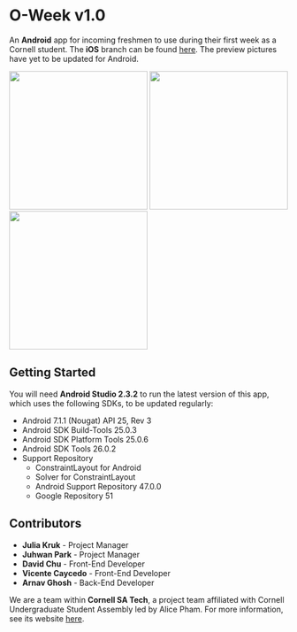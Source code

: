 O-Week v1.0
======
An **Android** app for incoming freshmen to use during their first week as a Cornell student. The **iOS** branch can be found [here](https://github.com/Cornell-SA-Tech/o-week-ios).
The preview pictures have yet to be updated for Android.

<img src="http://www.cornellsatech.org/img/oweek1.png" width="250px">  <img src="http://www.cornellsatech.org/img/oweek2.png" width="250px">  <img src="http://www.cornellsatech.org/img/oweek3.png" width="250px">

Getting Started
------
You will need **Android Studio 2.3.2** to run the latest version of this app, which uses the following SDKs, to be updated regularly:
 * Android 7.1.1 (Nougat) API 25, Rev 3
 * Android SDK Build-Tools 25.0.3
 * Android SDK Platform Tools 25.0.6
 * Android SDK Tools 26.0.2
 * Support Repository
   * ConstraintLayout for Android
   * Solver for ConstraintLayout
   * Android Support Repository 47.0.0
   * Google Repository 51

Contributors
------
 * **Julia Kruk** - Project Manager
 * **Juhwan Park** - Project Manager
 * **David Chu** - Front-End Developer
 * **Vicente Caycedo** - Front-End Developer
 * **Arnav Ghosh** - Back-End Developer
 
We are a team within **Cornell SA Tech**, a project team affiliated with Cornell Undergraduate Student Assembly led by Alice Pham. For more information, see its website [here](http://www.cornellsatech.org/).
